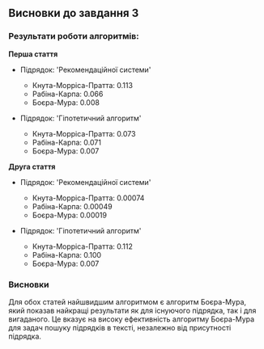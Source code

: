 ## Висновки до завдання 3

### Результати роботи алгоритмів:

**Перша стаття**
- Підрядок: 'Рекомендаційної системи'
  - Кнута-Морріса-Пратта: 0.113
  - Рабіна-Карпа: 0.066
  - Боєра-Мура: 0.008

- Підрядок: 'Гіпотетичний алгоритм'
  - Кнута-Морріса-Пратта: 0.073
  - Рабіна-Карпа: 0.071
  - Боєра-Мура: 0.007

**Друга стаття**
- Підрядок: 'Рекомендаційної системи'
  - Кнута-Морріса-Пратта: 0.00074
  - Рабіна-Карпа: 0.00049
  - Боєра-Мура: 0.00019

- Підрядок: 'Гіпотетичний алгоритм'
  - Кнута-Морріса-Пратта: 0.112
  - Рабіна-Карпа: 0.100
  - Боєра-Мура: 0.007

### Висновки
Для обох статей найшвидшим алгоритмом є алгоритм Боєра-Мура, який показав найкращі результати як для існуючого підрядка, так і для вигаданого. Це вказує на високу ефективність алгоритму Боєра-Мура для задач пошуку підрядків в тексті, незалежно від присутності підрядка.
